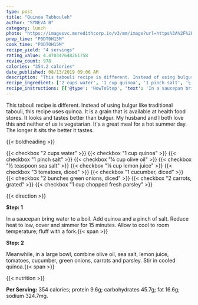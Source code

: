 ```yaml
---
type: post
title: "Quinoa Tabbouleh"
author: "SYNEVA B"
category: lunch
photo: "https://imagesvc.meredithcorp.io/v3/mm/image?url=https%3A%2F%2Fimages.media-allrecipes.com%2Fuserphotos%2F998528.jpg"
prep_time: "P0DT0H15M"
cook_time: "P0DT0H15M"
recipe_yield: "4 servings"
rating_value: 4.470347648261758
review_count: 978
calories: "354.2 calories"
date_published: 08/13/2019 09:06 AM
description: "This tabouli recipe is different. Instead of using bulgur like traditional tabouli, this recipe uses quinoa. It is a grain that is available at health food stores. It looks and tastes better than bulgur. My husband and I both love this and neither of us is vegetarian. It's a great meal for a hot summer day. The longer it sits the better it tastes."
recipe_ingredient: ['2 cups water', '1 cup quinoa', '1 pinch salt', '¼ cup olive oil', '½ teaspoon sea salt', '¼ cup lemon juice', '3 tomatoes, diced', '1 cucumber, diced', '2 bunches green onions, diced', '2 carrots, grated', '1 cup chopped fresh parsley']
recipe_instructions: [{'@type': 'HowToStep', 'text': 'In a saucepan bring water to a boil.  Add quinoa and a pinch of salt. Reduce heat to low, cover and simmer for 15 minutes.  Allow to cool to room temperature; fluff with a fork.\n'}, {'@type': 'HowToStep', 'text': 'Meanwhile, in a large bowl, combine olive oil, sea salt, lemon juice, tomatoes, cucumber, green onions, carrots and parsley.  Stir in cooled quinoa.\n'}]
---
```


This tabouli recipe is different. Instead of using bulgur like traditional tabouli, this recipe uses quinoa. It is a grain that is available at health food stores. It looks and tastes better than bulgur. My husband and I both love this and neither of us is vegetarian. It's a great meal for a hot summer day. The longer it sits the better it tastes. 

{{< boldheading >}}

{{< checkbox "2 cups water" >}}
{{< checkbox "1 cup quinoa" >}}
{{< checkbox "1 pinch salt" >}}
{{< checkbox "¼ cup olive oil" >}}
{{< checkbox "½ teaspoon sea salt" >}}
{{< checkbox "¼ cup lemon juice" >}}
{{< checkbox "3  tomatoes, diced" >}}
{{< checkbox "1  cucumber, diced" >}}
{{< checkbox "2 bunches green onions, diced" >}}
{{< checkbox "2  carrots, grated" >}}
{{< checkbox "1 cup chopped fresh parsley" >}}


{{< direction >}}

**Step: 1**

In a saucepan bring water to a boil.  Add quinoa and a pinch of salt. Reduce heat to low, cover and simmer for 15 minutes.  Allow to cool to room temperature; fluff with a fork.{{< span >}}

**Step: 2**

Meanwhile, in a large bowl, combine olive oil, sea salt, lemon juice, tomatoes, cucumber, green onions, carrots and parsley.  Stir in cooled quinoa.{{< span >}}

{{< nutrition >}}

**Per Serving:** 354 calories; protein 9.6g; carbohydrates 45.7g; fat 16.6g; sodium 324.7mg.